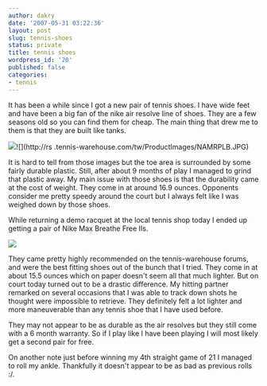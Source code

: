 ```yaml
---
author: dakry
date: '2007-05-31 03:22:36'
layout: post
slug: tennis-shoes
status: private
title: tennis shoes
wordpress_id: '20'
published: false
categories:
- tennis
---
```


It has been a while since I got a new pair of tennis shoes. I have wide feet
and have been a big fan of the nike air resolve line of shoes. They are a few
seasons old so you can find them for cheap. The main thing that drew me to
them is that they are built like tanks.

![](http://rs.tennis-warehouse.com/tw/ProductImages/NMRW.JPG)![](http://rs
.tennis-warehouse.com/tw/ProductImages/NAMRPLB.JPG)

It is hard to tell from those images but the toe area is surrounded by some
fairly durable plastic. Still, after about 9 months of play I managed to grind
that plastic away. My main issue with those shoes is that the durability came
at the cost of weight. They come in at around 16.9 ounces. Opponents consider
me pretty speedy around the court but I always felt like I was weighed down by
those shoes.

While returning a demo racquet at the local tennis shop today I ended up
getting a pair of Nike Max Breathe Free IIs.

![](http://rs.tennis-warehouse.com/tw/ProductImages/AMBFWBB.JPG)

They came pretty highly recommended on the tennis-warehouse forums, and were
the best fitting shoes out of the bunch that I tried. They come in at about
15.5 ounces which on paper doesn't seem all that much lighter. But on court
today turned out to be a drastic difference. My hitting partner remarked on
several occasions that I was able to track down shots he thought were
impossible to retrieve. They definitely felt a lot lighter and more
maneuverable than any tennis shoe that I have used before.

They may not appear to be as durable as the air resolves but they still come
with a 6 month warranty. So if I play like I have been playing I will most
likely get a second pair for free.

On another note just before winning my 4th straight game of 21 I managed to
roll my ankle. Thankfully it doesn't appear to be as bad as previous rolls :/.

